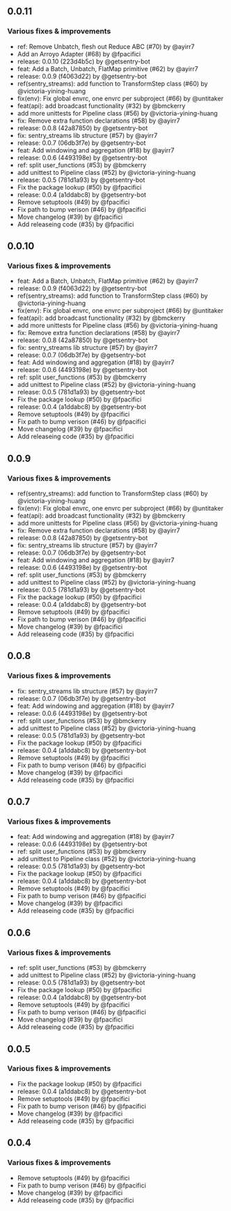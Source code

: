 ## 0.0.11

### Various fixes & improvements

- ref: Remove Unbatch, flesh out Reduce ABC (#70) by @ayirr7
- Add an Arroyo Adapter (#68) by @fpacifici
- release: 0.0.10 (223d4b5c) by @getsentry-bot
- feat: Add a Batch, Unbatch, FlatMap primitive (#62) by @ayirr7
- release: 0.0.9 (f4063d22) by @getsentry-bot
- ref(sentry_streams): add function to TransformStep class (#60) by @victoria-yining-huang
- fix(env): Fix global envrc, one envrc per subproject (#66) by @untitaker
- feat(api): add broadcast functionality (#32) by @bmckerry
- add more unittests for Pipeline class (#56) by @victoria-yining-huang
- fix: Remove extra function declarations (#58) by @ayirr7
- release: 0.0.8 (42a87850) by @getsentry-bot
- fix: sentry_streams lib structure (#57) by @ayirr7
- release: 0.0.7 (06db3f7e) by @getsentry-bot
- feat: Add windowing and aggregation (#18) by @ayirr7
- release: 0.0.6 (4493198e) by @getsentry-bot
- ref: split user_functions (#53) by @bmckerry
- add unittest to Pipeline class (#52) by @victoria-yining-huang
- release: 0.0.5 (781d1a93) by @getsentry-bot
- Fix the package lookup (#50) by @fpacifici
- release: 0.0.4 (a1ddabc8) by @getsentry-bot
- Remove setuptools (#49) by @fpacifici
- Fix path to bump verison (#46) by @fpacifici
- Move changelog (#39) by @fpacifici
- Add releaseing code (#35) by @fpacifici

## 0.0.10

### Various fixes & improvements

- feat: Add a Batch, Unbatch, FlatMap primitive (#62) by @ayirr7
- release: 0.0.9 (f4063d22) by @getsentry-bot
- ref(sentry_streams): add function to TransformStep class (#60) by @victoria-yining-huang
- fix(env): Fix global envrc, one envrc per subproject (#66) by @untitaker
- feat(api): add broadcast functionality (#32) by @bmckerry
- add more unittests for Pipeline class (#56) by @victoria-yining-huang
- fix: Remove extra function declarations (#58) by @ayirr7
- release: 0.0.8 (42a87850) by @getsentry-bot
- fix: sentry_streams lib structure (#57) by @ayirr7
- release: 0.0.7 (06db3f7e) by @getsentry-bot
- feat: Add windowing and aggregation (#18) by @ayirr7
- release: 0.0.6 (4493198e) by @getsentry-bot
- ref: split user_functions (#53) by @bmckerry
- add unittest to Pipeline class (#52) by @victoria-yining-huang
- release: 0.0.5 (781d1a93) by @getsentry-bot
- Fix the package lookup (#50) by @fpacifici
- release: 0.0.4 (a1ddabc8) by @getsentry-bot
- Remove setuptools (#49) by @fpacifici
- Fix path to bump verison (#46) by @fpacifici
- Move changelog (#39) by @fpacifici
- Add releaseing code (#35) by @fpacifici

## 0.0.9

### Various fixes & improvements

- ref(sentry_streams): add function to TransformStep class (#60) by @victoria-yining-huang
- fix(env): Fix global envrc, one envrc per subproject (#66) by @untitaker
- feat(api): add broadcast functionality (#32) by @bmckerry
- add more unittests for Pipeline class (#56) by @victoria-yining-huang
- fix: Remove extra function declarations (#58) by @ayirr7
- release: 0.0.8 (42a87850) by @getsentry-bot
- fix: sentry_streams lib structure (#57) by @ayirr7
- release: 0.0.7 (06db3f7e) by @getsentry-bot
- feat: Add windowing and aggregation (#18) by @ayirr7
- release: 0.0.6 (4493198e) by @getsentry-bot
- ref: split user_functions (#53) by @bmckerry
- add unittest to Pipeline class (#52) by @victoria-yining-huang
- release: 0.0.5 (781d1a93) by @getsentry-bot
- Fix the package lookup (#50) by @fpacifici
- release: 0.0.4 (a1ddabc8) by @getsentry-bot
- Remove setuptools (#49) by @fpacifici
- Fix path to bump verison (#46) by @fpacifici
- Move changelog (#39) by @fpacifici
- Add releaseing code (#35) by @fpacifici

## 0.0.8

### Various fixes & improvements

- fix: sentry_streams lib structure (#57) by @ayirr7
- release: 0.0.7 (06db3f7e) by @getsentry-bot
- feat: Add windowing and aggregation (#18) by @ayirr7
- release: 0.0.6 (4493198e) by @getsentry-bot
- ref: split user_functions (#53) by @bmckerry
- add unittest to Pipeline class (#52) by @victoria-yining-huang
- release: 0.0.5 (781d1a93) by @getsentry-bot
- Fix the package lookup (#50) by @fpacifici
- release: 0.0.4 (a1ddabc8) by @getsentry-bot
- Remove setuptools (#49) by @fpacifici
- Fix path to bump verison (#46) by @fpacifici
- Move changelog (#39) by @fpacifici
- Add releaseing code (#35) by @fpacifici

## 0.0.7

### Various fixes & improvements

- feat: Add windowing and aggregation (#18) by @ayirr7
- release: 0.0.6 (4493198e) by @getsentry-bot
- ref: split user_functions (#53) by @bmckerry
- add unittest to Pipeline class (#52) by @victoria-yining-huang
- release: 0.0.5 (781d1a93) by @getsentry-bot
- Fix the package lookup (#50) by @fpacifici
- release: 0.0.4 (a1ddabc8) by @getsentry-bot
- Remove setuptools (#49) by @fpacifici
- Fix path to bump verison (#46) by @fpacifici
- Move changelog (#39) by @fpacifici
- Add releaseing code (#35) by @fpacifici

## 0.0.6

### Various fixes & improvements

- ref: split user_functions (#53) by @bmckerry
- add unittest to Pipeline class (#52) by @victoria-yining-huang
- release: 0.0.5 (781d1a93) by @getsentry-bot
- Fix the package lookup (#50) by @fpacifici
- release: 0.0.4 (a1ddabc8) by @getsentry-bot
- Remove setuptools (#49) by @fpacifici
- Fix path to bump verison (#46) by @fpacifici
- Move changelog (#39) by @fpacifici
- Add releaseing code (#35) by @fpacifici

## 0.0.5

### Various fixes & improvements

- Fix the package lookup (#50) by @fpacifici
- release: 0.0.4 (a1ddabc8) by @getsentry-bot
- Remove setuptools (#49) by @fpacifici
- Fix path to bump verison (#46) by @fpacifici
- Move changelog (#39) by @fpacifici
- Add releaseing code (#35) by @fpacifici

## 0.0.4

### Various fixes & improvements

- Remove setuptools (#49) by @fpacifici
- Fix path to bump verison (#46) by @fpacifici
- Move changelog (#39) by @fpacifici
- Add releaseing code (#35) by @fpacifici

